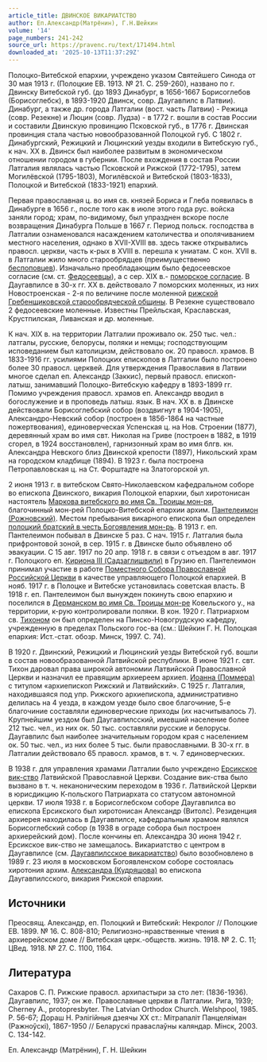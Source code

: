 ```yaml
---
article_title: ДВИНСКОЕ ВИКАРИАТСТВО
author: Еп.Александр(Матрёнин), Г.Н.Шейкин
volume: '14'
page_numbers: 241-242
source_url: https://pravenc.ru/text/171494.html
downloaded_at: '2025-10-13T11:37:29Z'
---
```


Полоцко-Витебской епархии, учреждено указом Святейшего Синода от 30 мая 1913 г. (Полоцкие ЕВ. 1913. № 21. С. 259-260), названо по г. Двинску Витебской губ. (до 1893 Динабург, в 1656-1667 Борисоглебов (Борисоглебск), в 1893-1920 Двинск, совр. Даугавпилс в Латвии). Динабург, а также др. города Латгалии (вост. часть Латвии) - Режица (совр. Резекне) и Люцин (совр. Лудза) - в 1772 г. вошли в состав России и составили Двинскую провинцию Псковской губ., в 1776 г. Двинская провинция стала частью новообразованной Полоцкой губ. С 1802 г. Динабургский, Режицкий и Люцинский уезды входили в Витебскую губ., к нач. XX в. Двинск был наиболее развитым в экономическом отношении городом в губернии. После вхождения в состав России Латгалия являлась частью Псковской и Рижской (1772-1795), затем Могилёвской (1795-1803), Могилёвской и Витебской (1803-1833), Полоцкой и Витебской (1833-1921) епархий.

Первая православная ц. во имя св. князей Бориса и Глеба появилась в Динабурге в 1656 г., после того как в июле этого года рус. войска заняли город; храм, по-видимому, был упразднен вскоре после возвращения Динабурга Польше в 1667 г. Период польск. господства в Латгалии ознаменовался насаждением католичества и ополячиванием местного населения, однако в XVII-XVIII вв. здесь также открывались правосл. церкви, часть к-рых в XVIII в. перешла к униатам. С кон. XVII в. в Латгалии жило много старообрядцев (преимущественно [беспоповцев](https://pravenc.ru/text/беспоповцев.html)). Изначально преобладающим было федосеевское согласие (см. ст. [Федосеевцы](https://pravenc.ru/text/Федосеевцы.html)), а с сер. XIX в.- [поморское согласие](<https://pravenc.ru/text/поморское согласие.html>). В Даугавпилсе в 30-х гг. XX в. действовало 7 поморских моленных, из них Новостроенская - 2-я по величине после моленной [рижской Гребенщиковской старообрядческой общины](<https://pravenc.ru/text/рижской Гребенщиковской старообрядческой общины.html>). В Резекне существовало 2 федосеевские моленные. Известны Прейльская, Краславская, Крустпилская, Ливанская и др. моленные.

К нач. XIX в. на территории Латгалии проживало ок. 250 тыс. чел.: латгалы, русские, белорусы, поляки и немцы; господствующим исповеданием был католицизм, действовало ок. 20 правосл. храмов. В 1833-1916 гг. усилиями Полоцких епископов в Латгалии было построено более 30 правосл. церквей. Для утверждения Православия в Латвии многое сделал еп. Александр (Заккис), первый правосл. епископ-латыш, занимавший Полоцко-Витебскую кафедру в 1893-1899 гг. Помимо учреждения правосл. храмов еп. Александр вводил в богослужение и в проповедь латыш. язык. В нач. XX в. в Двинске действовали Борисоглебский собор (воздвигнут в 1904-1905), Александро-Невский собор (построен в 1856-1864 на частные пожертвования), единоверческая Успенская ц. на Нов. Строении (1877), деревянный храм во имя свт. Николая на Гриве (построен в 1882, в 1919 сгорел, в 1924 восстановлен), гарнизонный храм во имя блгв. кн. Александра Невского близ Двинской крепости (1897), Никольский храм на городском кладбище (1894). В 1923 г. была построена Петропавловская ц. на Ст. Форштадте на Златогорской ул.

2 июня 1913 г. в витебском Свято-Николаевском кафедральном соборе во епископа Двинского, викария Полоцкой епархии, был хиротонисан настоятель [Маркова витебского во имя Св. Троицы мон-ря](<https://pravenc.ru/text/Маркова витебского во имя Св  Троицы мон-ря.html>), благочинный мон-рей Полоцко-Витебской епархии архим. [Пантелеимон (Рожновский)](<https://pravenc.ru/text/Пантелеимон (Рожновский).html>). Местом пребывания викарного епископа был определен [полоцкий братский в честь Богоявления мон-рь](<https://pravenc.ru/text/полоцкий братский в честь Богоявления мон-рь.html>). В 1913 г. еп. Пантелеимон побывал в Двинске 5 раз. С нач. 1915 г. Латгалия была прифронтовой зоной, в сер. 1915 г. в Двинске было объявлено об эвакуации. С 15 авг. 1917 по 20 апр. 1918 г. в связи с отъездом в авг. 1917 г. Полоцкого еп. [Кириона III (Садзаглишвили)](<https://pravenc.ru/text/Кириона III (Садзаглишвили).html>) в Грузию еп. Пантелеимон принимал участие в работе [Поместного Собора Православной Российской Церкви](<https://pravenc.ru/text/Поместного Собора Православной Российской Церкви.html>) в качестве управляющего Полоцкой епархией. В нояб. 1917 г. в Полоцке и Витебске установилась советская власть. В 1918 г. еп. Пантелеимон был вынужден покинуть свою епархию и поселился в [Дерманском во имя Св. Троицы мон-ре](<https://pravenc.ru/text/Дерманском во имя Св  Троицы мон-ре.html>) Ковельского у., на территории, к-рую контролировали поляки. В кон. 1920 г. Патриархом св. [Тихоном](https://pravenc.ru/text/Тихон.html) он был определен на Пинско-Новогрудскую кафедру, учрежденную в пределах Польского гос-ва (см.: Шейкин Г. Н. Полоцкая епархия: Ист.-стат. обозр. Минск, 1997. С. 74).

В 1920 г. Двинский, Режицкий и Люцинский уезды Витебской губ. вошли в состав новообразованной Латвийской республики. В июне 1921 г. свт. Тихон даровал права широкой автономии Латвийской Православной Церкви и назначил ее правящим архиереем архиеп. [Иоанна (Поммера)](<https://pravenc.ru/text/Иоанн (Поммер).html>) с титулом «архиепископ Рижский и Латвийский». С 1925 г. Латгалия, находившаяся под упр. Рижского архиепископа, административно делилась на 4 уезда, в каждом уезде было свое благочиние, 5-е благочиние составляли единоверческие приходы (их насчитывалось 7). Крупнейшим уездом был Даугавпилсский, имевший население более 212 тыс. чел., из них ок. 50 тыс. составляли русские и белорусы. Даугавпилс был наиболее значительным городом края с населением ок. 50 тыс. чел., из них более 5 тыс. были православными. В 30-х гг. в Латгалии действовало 65 правосл. храмов, в т. ч. 7 единоверческих.

В 1938 г. для управления храмами Латгалии было учреждено [Ерсикское вик-ство](<https://pravenc.ru/text/Ерсикское вик-ство.html>) Латвийской Православной Церкви. Создание вик-ства было вызвано в т. ч. неканоническим переходом в 1936 г. Латвийской Церкви в юрисдикцию К-польского Патриархата со статусом автономной церкви. 17 июля 1938 г. в Борисоглебском соборе Даугавпилса во епископа Ерсикского был хиротонисан Александр (Витолс). Резиденция архиерея находилась в Даугавпилсе, кафедральным храмом являлся Борисоглебский собор (в 1938 в ограде собора был построен архиерейский дом). После кончины еп. Александра 30 июня 1942 г. Ерсикское вик-ство не замещалось. Викариатство с центром в Даугавпилсе (см. [Даугавпилсское викариатство](<https://pravenc.ru/text/Даугавпилсское викариатство.html>)) было возобновлено в 1989 г. 23 июля в московском Богоявленском соборе состоялась хиротония архим. [Александра (Кудряшова)](<https://pravenc.ru/text/Александра (Кудряшова).html>) во епископа Даугавпилсского, викария Рижской епархии.

## Источники

Преосвящ. Александр, еп. Полоцкий и Витебский: Некролог // Полоцкие ЕВ. 1899. № 16. C. 808-810; Религиозно-нравственные чтения в архиерейском доме // Витебская церк.-обществ. жизнь. 1918. № 2. C. 11; ЦВед. 1918. № 27. С. 1100, 1164.

## Литература

Сахаров С. П. Рижские правосл. архипастыри за сто лет: (1836-1936). Даугавпилс, 1937; он же. Православные церкви в Латгалии. Рига, 1939; Cherney A., protopresbyter. The Latvian Orthodox Church. Welshpool, 1985. P. 56-67; Дораш Н. Рэлiгiйныя дзеячы XX ст.: Мiтрапалiт Панцеляiман (Ражноўскi), 1867-1950 // Беларускi праваслаўны каляндар. Мiнск, 2003. С. 134-142.

Еп.  Александр   (Матрёнин), Г.  Н.  Шейкин
